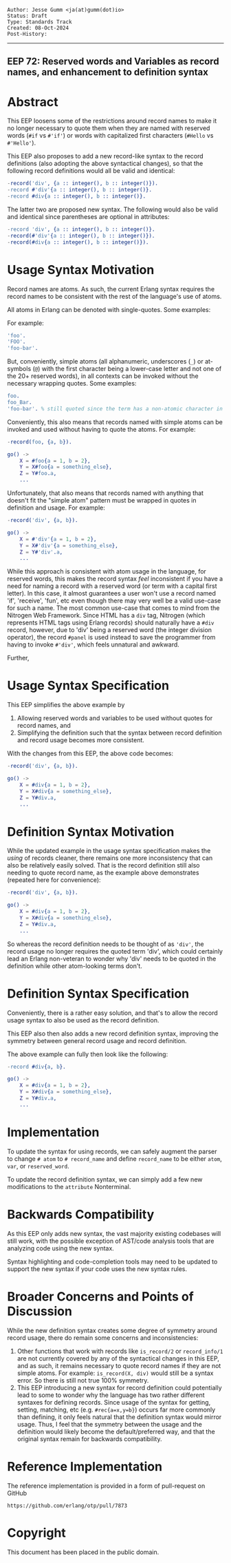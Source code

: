     Author: Jesse Gumm <ja(at)gumm(dot)io>
    Status: Draft
    Type: Standards Track
    Created: 08-Oct-2024
    Post-History:
****
EEP 72: Reserved words and Variables as record names, and enhancement to definition syntax
----

Abstract
========

This EEP loosens some of the restrictions around record names to make it
no longer necessary to quote them when they are named with reserved
words (`#if` vs `#'if'`) or words with capitalized first characters (`#Hello`
vs `#'Hello'`).

This EEP also proposes to add a new record-like syntax to the record
definitions (also adopting the above syntactical changes), so that the
following record definitions would all be valid and identical:

```erlang
-record('div', {a :: integer(), b :: integer()}).
-record #'div'{a :: integer(), b :: integer()}.
-record #div{a :: integer(), b :: integer()}.
```
The latter two are proposed new syntax.  The following would also be valid
and identical since parentheses are optional in attributes:

```erlang
-record 'div', {a :: integer(), b :: integer()}.
-record(#'div'{a :: integer(), b :: integer()}).
-record(#div{a :: integer(), b :: integer()}).
```
Usage Syntax Motivation
=======================

Record names are atoms. As such, the current Erlang syntax requires the record
names to be consistent with the rest of the language's use of atoms.

All atoms in Erlang can be denoted with single-quotes. Some examples:

For example:
```erlang
'foo'.
'FOO'.
'foo-bar'.
```

But, conveniently, simple atoms (all alphanumeric, underscores (`_`) or
at-symbols (`@`) with the first character being a lower-case letter and not one
of the 20+ reserved words), in all contexts can be invoked without the
necessary wrapping quotes. Some examples:

```erlang
foo.
foo_Bar.
'foo-bar'. % still quoted since the term has a non-atomic character in it.
```

Conveniently, this also means that records named with simple atoms can be
invoked and used without having to quote the atoms. For example:

```erlang
-record(foo, {a, b}).

go() ->
    X = #foo{a = 1, b = 2},
    Y = X#foo{a = something_else},
    Z = Y#foo.a,
    ...
```

Unfortunately, that also means that records named with anything that doesn't
fit the "simple atom" pattern must be wrapped in quotes in definition and
usage. For example:

```erlang
-record('div', {a, b}).

go() ->
    X = #'div'{a = 1, b = 2},
    Y = X#'div'{a = something_else},
    Z = Y#'div'.a,
    ...
```

While this approach is consistent with atom usage in the language, for reserved
words, this makes the record syntax *feel* inconsistent if you have a need for
naming a record with a reserved word (or term with a capital first letter). In
this case, it almost guarantees a user won't use a record named 'if',
'receive', 'fun', etc even though there may very well be a valid use-case for
such a name. The most common use-case that comes to mind from the Nitrogen Web
Framework. Since HTML has a `div` tag, Nitrogen (which represents HTML tags
using Erlang records) should naturally have a `#div` record, however, due to
'div' being a reserved word (the integer division operator), the record `#panel`
is used instead to save the programmer from having to invoke `#'div'`,
which feels unnatural and awkward.

Further, 


Usage Syntax Specification
==========================

This EEP simplifies the above example by

1. Allowing reserved words and variables to be used without quotes for record
   names, and
2. Simplifying the definition such that the syntax between record definition
   and record usage becomes more consistent.

With the changes from this EEP, the above code becomes:

```erlang
-record('div', {a, b}).

go() ->
    X = #div{a = 1, b = 2},
    Y = X#div{a = something_else},
    Z = Y#div.a,
    ...
```

Definition Syntax Motivation
============================

While the updated example in the usage syntax specification makes the *using*
of records cleaner, there remains one more inconsistency that can also be
relatively easily solved. That is the record definition still also needing to
quote record name, as the example above demonstrates (repeated here for
convenience):

```erlang
-record('div', {a, b}).

go() ->
    X = #div{a = 1, b = 2},
    Y = X#div{a = something_else},
    Z = Y#div.a,
    ...
```
So whereas the record definition needs to be thought of as `'div'`, the record
usage no longer requires the quoted term 'div', which could certainly lead an
Erlang non-veteran to wonder why 'div' needs to be quoted in the definition
while other atom-looking terms don't.


Definition Syntax Specification
===============================

Conveniently, there is a rather easy solution, and that's to
allow the record usage syntax to also be used as the record definition.

This EEP also then also adds a new record definition syntax, improving the
symmetry between general record usage and record definition.

The above example can fully then look like the following:

```erlang
-record #div{a, b}.

go() ->
    X = #div{a = 1, b = 2},
    Y = X#div{a = something_else},
    Z = Y#div.a,
    ...
```

Implementation
==============

To update the syntax for using records, we can safely augment the parser to
change `# atom` to `# record_name` and define `record_name` to be either
`atom`, `var`, or `reserved_word`.

To update the record definition syntax, we can simply add a few new
modifications to the `attribute` Nonterminal.

Backwards Compatibility
=======================

As this EEP only adds new syntax, the vast majority existing codebases will
still work, with the possible exception of AST/code analysis tools that are
analyzing code using the new syntax.

Syntax highlighting and code-completion tools may need to be updated to support
the new syntax if your code uses the new syntax rules.

Broader Concerns and Points of Discussion
=========================================
While the new definition syntax creates some degree of symmetry around record
usage, there do remain some concerns and inconsistencies:

1. Other functions that work with records like `is_record/2` or `record_info/1`
   are not currently covered by any of the syntactical changes in this EEP, and
   as such, it remains necessary to quote record names if they are not simple
   atoms. For example: `is_record(X, div)` would still be a syntax error. So
   there is still not true 100% symmetry.
2. This EEP introducing a new syntax for record definition could potentially
   lead to some to wonder why the language has two rather different syntaxes
   for defining records. Since usage of the syntax for getting, setting,
   matching, etc (e.g. `#rec{a=x,y=b}`) occurs far more commonly than defining,
   it only feels natural that the definition syntax would mirror usage. Thus, I
   feel that the symmetry between the usage and the definition would likely
   become the default/preferred way, and that the original syntax remain for
   backwards compatibility.


Reference Implementation
========================

The reference implementation is provided in a form of pull-request on GitHub

    https://github.com/erlang/otp/pull/7873

Copyright
=========

This document has been placed in the public domain.

